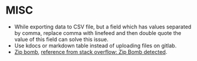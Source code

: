 # MISC

- While exporting data to CSV file, but a field which has values separated by comma, replace comma with linefeed and then double quote the value of this field can solve this issue.
- Use kdocs or markdown table instead of uploading files on gitlab.
- [Zip bomb](https://en.wikipedia.org/wiki/Zip_bomb), [reference from stack overflow: Zip Bomb detected](https://stackoverflow.com/questions/44897500/using-apache-poi-zip-bomb-detected).
